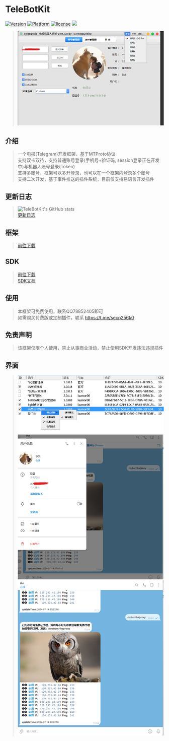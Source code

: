 # TeleBotKit
[![Version](https://img.shields.io/badge/%e7%89%88%e6%9c%ac-latest-brightgreen.svg)](https://github.com/TeleBotKit/TeleBotKit/releases)
[![Platform](https://img.shields.io/badge/%e5%b9%b3%e5%8f%b0-%20Windows%20-brightgreen.svg)](https://github.com/TeleBotKit/TeleBotKit)
[![license](https://img.shields.io/badge/%e6%8e%88%e6%9d%83-%20%e5%85%8d%e8%b4%b9%20%7c%20%e4%bb%98%e8%b4%b9%20-brightgreen.svg?style=flat)](https://github.com/TeleBotKit/TeleBotKit)
![](https://komarev.com/ghpvc/?username=TeleBotKit&style=flat)


> ![主界面](src/1.png)   


## 介绍
> 一个电报(Telegram)开发框架，基于MTProto协议  
> 支持双卡双待，支持普通账号登录(手机号+验证码, session登录正在开发中)与机器人账号登录(Token)   
> 支持多账号，框架可以多开登录，也可以在一个框架内登录多个账号    
> 支持二次开发，基于事件推送的插件系统，目前仅支持易语言开发插件    
> 

## 更新日志
> ![TeleBotKit's GitHub stats](https://github-readme-stats.vercel.app/api?username=TeleBotKit)  
> [更新日志](/changelog.md)   

## 框架
> [前往下载](https://github.com/TeleBotKit/TeleBotKit/releases/latest)  

## SDK
> [前往下载](https://github.com/TeleBotKit/TeleBotKit/releases/tag/TeleBotKit-SDK)  
> [SDK文档](/SDK-DOC.md)  

## 使用
> 本框架可免费使用，联系QQ78852405即可    
> 如需购买付费版或定制插件，联系 https://t.me/secp256k0  
> 

## 免责声明
> 该框架仅限个人使用，禁止从事商业活动，禁止使用SDK开发违法违规插件  
> 


## 界面
> ![插件](src/2.png)  
> ![插件](src/3.png)  
> ![插件](src/4.png)  